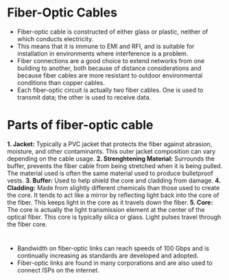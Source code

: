 # Fiber-Optic Cables

- Fiber-optic cable is constructed of either glass or plastic, neither of which conducts electricity.
- This means that it is immune to EMI and RFI, and is suitable for installation in environments where interference is a problem.
- Fiber connections are a good choice to extend networks from one building to another, both because of distance considerations and because fiber cables are more resistant to outdoor environmental conditions than copper cables.
- Each fiber-optic circuit is actually two fiber cables. One is used to transmit data; the other is used to receive data.

# Parts of fiber-optic cable

**1. Jacket:** Typically a PVC jacket that protects the fiber against abrasion, moisture, and other contaminants. This outer jacket composition can vary depending on the cable usage.
**2. Strenghtening Material:** Surrounds the buffer, prevents the fiber cable from being stretched when it is being pulled. The material used is often the same material used to produce bulletproof vests.
**3. Buffer:** Used to help shield the core and cladding from damage.
**4. Cladding:** Made from slightly different chemicals than those used to create the core. It tends to act like a mirror by reflecting light back into the core of the fiber. This keeps light in the core as it travels down the fiber.
**5. Core:** The core is actually the light transmission element at the center of the optical fiber. This core is typically silica or glass. Light pulses travel through the fiber core.
#

- Bandwidth on fiber-optic links can reach speeds of 100 Gbps and is continually increasing as standards are developed and adopted.
- Fiber-optic links are found in many corporations and are also used to connect ISPs on the internet.
